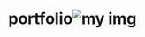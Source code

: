 # portfolio![my img](https://user-images.githubusercontent.com/92193846/183141626-0a662c61-d2c0-4cc6-a1e2-836a8c2f380a.jpg)

